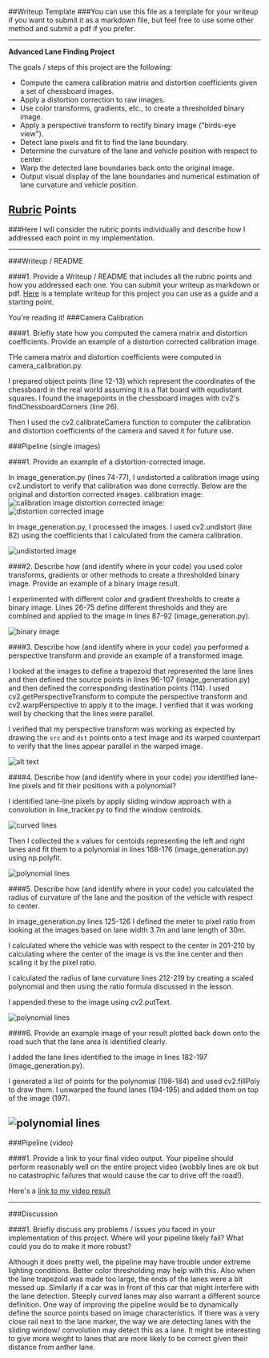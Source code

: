 ##Writeup Template
###You can use this file as a template for your writeup if you want to submit it as a markdown file, but feel free to use some other method and submit a pdf if you prefer.

---

**Advanced Lane Finding Project**

The goals / steps of this project are the following:

* Compute the camera calibration matrix and distortion coefficients given a set of chessboard images.
* Apply a distortion correction to raw images.
* Use color transforms, gradients, etc., to create a thresholded binary image.
* Apply a perspective transform to rectify binary image ("birds-eye view").
* Detect lane pixels and fit to find the lane boundary.
* Determine the curvature of the lane and vehicle position with respect to center.
* Warp the detected lane boundaries back onto the original image.
* Output visual display of the lane boundaries and numerical estimation of lane curvature and vehicle position.

[//]: # (Image References)

[image1]: ./examples/undistort_output.png "Undistorted"
[image2]: ./test_images/test1.jpg "Road Transformed"
[image3]: ./examples/binary_combo_example.jpg "Binary Example"
[image4]: ./examples/warped_straight_lines.jpg "Warp Example"
[image5]: ./examples/color_fit_lines.jpg "Fit Visual"
[image6]: ./examples/example_output.jpg "Output"
[video1]: ./project_video.mp4 "Video"

## [Rubric](https://review.udacity.com/#!/rubrics/571/view) Points
###Here I will consider the rubric points individually and describe how I addressed each point in my implementation.  

---
###Writeup / README

####1. Provide a Writeup / README that includes all the rubric points and how you addressed each one.  You can submit your writeup as markdown or pdf.  [Here](https://github.com/udacity/CarND-Advanced-Lane-Lines/blob/master/writeup_template.md) is a template writeup for this project you can use as a guide and a starting point.  

You're reading it!
###Camera Calibration

####1. Briefly state how you computed the camera matrix and distortion coefficients. Provide an example of a distortion corrected calibration image.

THe camera matrix and distortion coefficients were computed in camera_calibration.py.

I prepared object points (line 12-13) which represent the coordinates of the chessboard in the real world assuming it is a flat board with equdistant squares. I found the imagepoints in the chessboard images with cv2's findChessboardCorners (line 26).

Then I used the cv2.calibrateCamera function to computer the calibration and distortion coefficients of the camera and saved it for future use.

###Pipeline (single images)

####1. Provide an example of a distortion-corrected image.

In image_generation.py (lines 74-77), I undistorted a calibration image using cv2.undistort to verify that calibration was done correctly. Below are the original and distortion corrected images.
calibration image:
![calibration image](./camera_cal/calibration1.jpg)
distortion corrected image:
![distortion corrected image](./test_images/undistorted_calibration1.jpg)

In image_generation.py, I processed the images. I used cv2.undistort (line 82) using the coefficients that I calculated from the camera calibration. 

![undistorted image](./test_images/undistorted1.jpg)

####2. Describe how (and identify where in your code) you used color transforms, gradients or other methods to create a thresholded binary image.  Provide an example of a binary image result.

I experimented with different color and gradient thresholds to create a binary image. Lines 26-75 define different thresholds and they are combined and applied to the image in lines 87-92 (image_generation.py).

![binary image](./test_images/binary1.jpg)

####3. Describe how (and identify where in your code) you performed a perspective transform and provide an example of a transformed image.

I looked at the images to define a trapezoid that represented the lane lines and then defined the source points in lines 96-107 (image_generation.py) and then defined the corresponding destination points (114). I used cv2.getPerspectiveTransform to compute the perspective transform and cv2.warpPerspective to apply it to the image. I verified that it was working well by checking that the lines were parallel.


I verified that my perspective transform was working as expected by drawing the `src` and `dst` points onto a test image and its warped counterpart to verify that the lines appear parallel in the warped image.

![alt text](./test_images/transformed4.jpg)

####4. Describe how (and identify where in your code) you identified lane-line pixels and fit their positions with a polynomial?

I identified lane-line pixels by apply sliding window approach with a convolution in line_tracker.py to find the window centroids.

![curved lines](./test_images/curve_lines2.jpg)

Then I collected the x values for centoids representing the left and right lanes and fit them to a polynomial in lines 168-176 (image_generation.py) using np.polyfit.

![polynomial lines](./test_images/lane_poly1.jpg)

####5. Describe how (and identify where in your code) you calculated the radius of curvature of the lane and the position of the vehicle with respect to center.

In image_generation.py lines 125-126 I defined the meter to pixel ratio from looking at the images based on lane width 3.7m and lane length of 30m.

I calculated where the vehicle was with respect to the center in 201-210 by calculating where the center of the image is vs the line center and then scaling it by the pixel ratio.

I calculated the radius of lane curvature lines 212-219 by creating a scaled polynomial and then using the ratio formula discussed in the lesson. 

I appended these to the image using cv2.putText.

![polynomial lines](./test_images/lane_poly_img3.jpg)

####6. Provide an example image of your result plotted back down onto the road such that the lane area is identified clearly.

I added the lane lines identified to the image in lines 182-197 (image_generation.py).

I generated a list of points for the polynomial (198-184) and used cv2.fillPoly to draw them. I unwarped the found lanes (194-195) and added them on top of the image (197).

![polynomial lines](./test_images/lane_poly_img2.jpg)
---

###Pipeline (video)

####1. Provide a link to your final video output.  Your pipeline should perform reasonably well on the entire project video (wobbly lines are ok but no catastrophic failures that would cause the car to drive off the road!).

Here's a [link to my video result](./output_processed.mp4)

---

###Discussion

####1. Briefly discuss any problems / issues you faced in your implementation of this project.  Where will your pipeline likely fail?  What could you do to make it more robust?

Although it does pretty well, the pipeline may have trouble under extreme lighting conditions. Better color thresholding may help with this. Also when the lane trapezoid was made too large, the ends of the lanes were a bit messed up. Similarly if a car was in front of this car that might interfere with the lane detection. Steeply curved lanes may also warrant a different source definition. One way of improving the pipeline would be to dynamically define the source points based on image characteristics. If there was a very close rail next to the lane marker, the way we are detecting lanes with the sliding window/ convolution may detect this as a lane. It might be interesting to give more weight to lanes that are more likely to be correct given their distance from anther lane. 

